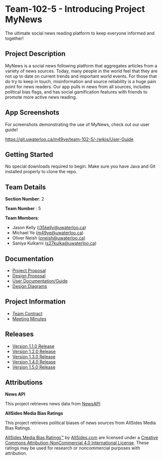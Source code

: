 # Team-102-5 - Introducing Project MyNews

The ultimate social news reading platform to keep everyone informed and together!


## Project Description
MyNews is a social news following platform that aggregates articles from a variety of news sources.
Today, many people in the world feel that they are not up to date on current trends and important world events. For those that do try to keep in touch, misinformation and source reliability is a huge pain point for news readers.
Our app pulls in news from all sources, includes political bias flags, and has social gamification features with friends to promote more active news reading.


## App Screenshots
For screenshots demonstrating the use of MyNews, check out our user guide!

https://git.uwaterloo.ca/m49ye/team-102-5/-/wikis/User-Guide


## Getting Started
No special downloads required to begin. Make sure you have Java and Git installed properly to clone the repo.

## Team Details

**Section Number**: 2

**Team Number** : 5

**Team Members**:
* Jason Kelly (j35kelly@uwaterloo.ca)
* Michael Ye (m49ye@uwaterloo.ca)
* Oliver Neish (oneish@uwaterloo.ca)
* Saniya Kulkarni (s27kulka@uwaterloo.ca)


## Documentation
* [Project Proposal](https://git.uwaterloo.ca/m49ye/team-102-5/-/wikis/Project-Proposal)
* [Design Proposal](https://git.uwaterloo.ca/m49ye/team-102-5/-/wikis/Design-Proposal)
* [User Documentation/Guide](https://git.uwaterloo.ca/m49ye/team-102-5/-/wikis/User-Guide)
* [Design Diagrams](https://git.uwaterloo.ca/m49ye/team-102-5/-/wikis/Design-Diagrams)


## Project Information
* [Team Contract](https://git.uwaterloo.ca/m49ye/team-102-5/-/wikis/home)
* [Meeting Minutes](https://git.uwaterloo.ca/m49ye/team-102-5/-/wikis/Meeting-Minutes)


## Releases
* [Version 1.1.0 Release](https://git.uwaterloo.ca/m49ye/team-102-5/-/wikis/Version-1.1.0-Release)
* [Version 1.2.0 Release](https://git.uwaterloo.ca/m49ye/team-102-5/-/wikis/Version-1.2.0-Release)
* [Version 1.3.0 Release](https://git.uwaterloo.ca/m49ye/team-102-5/-/wikis/Version-1.3.0-Release)
* [Version 1.4.0 Release](https://git.uwaterloo.ca/m49ye/team-102-5/-/wikis/Version-1.4.0-Release)
* [Version 1.5.0 Release](https://git.uwaterloo.ca/m49ye/team-102-5/-/wikis/Version-1.5.0-Release)


## Attributions

**News API**

This project retrieves news data from [NewsAPI](https://newsapi.org/)

**AllSides Media Bias Ratings**

This project retrieves political biases of news sources from AllSides Media Bias Ratings.

[AllSides Media Bias Ratings™](https://www.allsides.com/media-bias/media-bias-ratings) by [AllSides.com](https://www.allsides.com/unbiased-balanced-news) are licensed under a [Creative Commons Attribution-NonCommercial 4.0 International License](http://creativecommons.org/licenses/by-nc/4.0/). These ratings may be used for research or noncommercial purposes with attribution.
